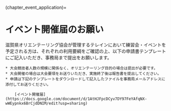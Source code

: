 (chapter_event_application)=
# イベント開催届のお願い

滋賀県オリエンテーリング協会が管理するテレインにおいて練習会・イベントを予定される方は、それぞれの利用要綱をご確認の上、以下の申請書テンプレートにご記入いただき、事務局まで提出をお願いします。

```{admonition} 提出方法
* 大会競技者人数の規模に関係なく、オリエンテーリング目的の場合は提出が必要です。
* 大会開催の場合は大会要項をお送りいただき、実施終了後は報告書を提出してください。
* 申請は下記のテンプレートをダウンロードして記入したファイルを事務局メールアドレスに添付してお送りください。

    [イベント開催届](https://docs.google.com/document/d/1AtHJFpcDCyv7DY97FeYAfqNX-wWEypnkx6BrCjdDNIM/edit?usp=sharing)
```